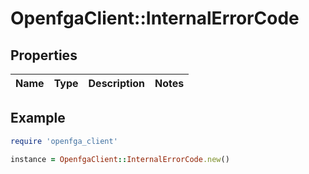 # OpenfgaClient::InternalErrorCode

## Properties

| Name | Type | Description | Notes |
| ---- | ---- | ----------- | ----- |

## Example

```ruby
require 'openfga_client'

instance = OpenfgaClient::InternalErrorCode.new()
```

